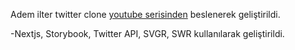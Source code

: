 Adem ilter twitter clone [youtube serisinden](https://www.youtube.com/playlist?list=PLadt0EaV4m3AOZPbybHx0h2aEmw5ibZGx) beslenerek geliştirildi. 

-Nextjs, Storybook, Twitter API, SVGR, SWR kullanılarak geliştirildi.
